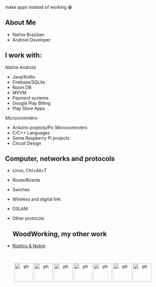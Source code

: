 
make apps instead of working :grin: 

## About Me
- Native Brazilian
- Android Developer

## I work with:
*Native Android*
- Java/Kotlin
- Firebase/SQLite
- Room DB
- MVVM
- Payment systems
- Google Play Billing
- Play Store Apps

*Microcontrolers*
- Arduino projects/Pic Microcontrolers
- C/C++ Languages 
- Some Raspberry PI projects
- Circuit Design

## Computer, networks and protocols
- Linux, Ctrl+Alt+T
- RouterBoards
- Swiches
- Wireless and digital link
- DSLAM
- Other protocols

  ## WoodWorking, my other work
- [Rústico & Nobre](https://www.rusticonobre.com.br)
  
<br>

<div style="display: inline_block" align="center" ><br>
<img align="center" alt="ph" height="60" width="60" src="https://cdn.jsdelivr.net/gh/devicons/devicon/icons/android/android-plain-wordmark.svg">
  <img align="center" alt="ph" height="60" width="60" src="https://cdn.jsdelivr.net/gh/devicons/devicon/icons/java/java-original-wordmark.svg">
  <img align="center" alt="ph" height="60" width="60" src="https://cdn.jsdelivr.net/gh/devicons/devicon/icons/kotlin/kotlin-original-wordmark.svg">
  <img align="center" alt="ph" height="60" width="60" src="https://cdn.jsdelivr.net/gh/devicons/devicon/icons/firebase/firebase-plain-wordmark.svg">
  <img align="center" alt="ph" height="60" width="60" src="https://cdn.jsdelivr.net/gh/devicons/devicon/icons/c/c-plain.svg">
  <img align="center" alt="ph" height="60" width="60" src="https://cdn.jsdelivr.net/gh/devicons/devicon/icons/arduino/arduino-original-wordmark.svg" />
  <img align="center" alt="ph" height="60" width="60" src="https://cdn.jsdelivr.net/gh/devicons/devicon/icons/cplusplus/cplusplus-plain.svg">
<br>
